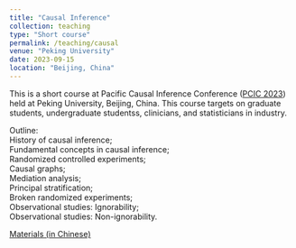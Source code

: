```yaml
---
title: "Causal Inference"
collection: teaching
type: "Short course"
permalink: /teaching/causal
venue: "Peking University"
date: 2023-09-15
location: "Beijing, China"
---
```




This is a short course at Pacific Causal Inference Conference ([PCIC 2023](https://pattern.swarma.org/pcic/))
held at Peking University, Beijing, China.
This course targets on graduate students, undergraduate studentss, clinicians, and statisticians in industry.


Outline: <br />
History of causal inference; <br />
Fundamental concepts in causal inference; <br />
Randomized controlled experiments; <br />
Causal graphs; <br />
Mediation analysis; <br />
Principal stratification; <br />
Broken randomized experiments; <br />
Observational studies: Ignorability; <br />
Observational studies: Non-ignorability.

[Materials (in Chinese)](../files/causal_short_course.zip)
